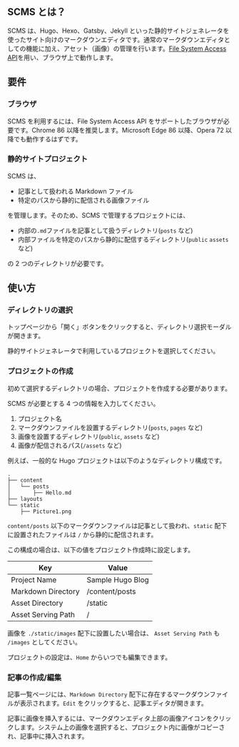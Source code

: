 ## SCMS とは？

SCMS は、Hugo、Hexo、Gatsby、Jekyll といった静的サイトジェネレータを使ったサイト向けのマークダウンエディタです。通常のマークダウンエディタとしての機能に加え、アセット（画像）の管理を行います。[File System Access API](https://wicg.github.io/file-system-access/)を用い、ブラウザ上で動作します。

## 要件

### ブラウザ

SCMS を利用するには、File System Access API をサポートしたブラウザが必要です。Chrome 86 以降を推奨します。Microsoft Edge 86 以降、Opera 72 以降でも動作するはずです。

### 静的サイトプロジェクト

SCMS は、

- 記事として扱われる Markdown ファイル
- 特定のパスから静的に配信される画像ファイル

を管理します。そのため、SCMS で管理するプロジェクトには、

- 内部の`.md`ファイルを記事として扱うディレクトリ(`posts` など)
- 内部ファイルを特定のパスから静的に配信するディレクトリ(`public` `assets` など)

の 2 つのディレクトリが必要です。

## 使い方

### ディレクトリの選択

トップページから「開く」ボタンをクリックすると、ディレクトリ選択モーダルが開きます。

静的サイトジェネレータで利用しているプロジェクトを選択してください。

### プロジェクトの作成

初めて選択するディレクトリの場合、プロジェクトを作成する必要があります。

SCMS が必要とする 4 つの情報を入力してください。

1. プロジェクト名
1. マークダウンファイルを設置するディレクトリ(`posts`, `pages` など)
1. 画像を設置するディレクトリ(`public`, `assets` など)
1. 画像が配信されるパス(`/assets` など)

例えば、一般的な Hugo プロジェクトは以下のようなディレクトリ構成です。

```
.
├── content
│   └── posts
│       ├── Hello.md
├── layouts
└── static
    ├── Picture1.png
```

`content/posts` 以下のマークダウンファイルは記事として扱われ、`static` 配下に設置されたファイルは `/` から静的に配信されます。

この構成の場合は、以下の値をプロジェクト作成時に設定します。

| Key                | Value            |
| ------------------ | ---------------- |
| Project Name       | Sample Hugo Blog |
| Markdown Directory | /content/posts   |
| Asset Directory    | /static          |
| Asset Serving Path | /                |

画像を `./static/images` 配下に設置したい場合は、 `Asset Serving Path` も `/images` としてください。

プロジェクトの設定は、`Home` からいつでも編集できます。

### 記事の作成/編集

記事一覧ページには、`Markdown Directory` 配下に存在するマークダウンファイルが表示されます。`Edit` をクリックすると、記事エディタが開きます。

記事に画像を挿入するには、マークダウンエディタ上部の画像アイコンをクリックします。システム上の画像を選択すると、プロジェクト内に画像がコピーされ、記事中に挿入されます。
